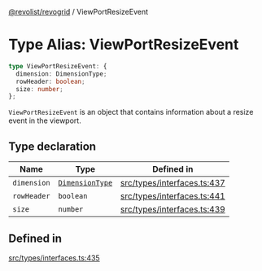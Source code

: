 [@revolist/revogrid](README.md) / ViewPortResizeEvent

# Type Alias: ViewPortResizeEvent

```ts
type ViewPortResizeEvent: {
  dimension: DimensionType;
  rowHeader: boolean;
  size: number;
};
```

`ViewPortResizeEvent` is an object that contains information about a resize
event in the viewport.

## Type declaration

| Name | Type | Defined in |
| ------ | ------ | ------ |
| `dimension` | [`DimensionType`](TypeAlias.DimensionType.md) | [src/types/interfaces.ts:437](https://github.com/revolist/revogrid/blob/703fa47ec13d35676d07f3192b2741384647a863/src/types/interfaces.ts#L437) |
| `rowHeader` | `boolean` | [src/types/interfaces.ts:441](https://github.com/revolist/revogrid/blob/703fa47ec13d35676d07f3192b2741384647a863/src/types/interfaces.ts#L441) |
| `size` | `number` | [src/types/interfaces.ts:439](https://github.com/revolist/revogrid/blob/703fa47ec13d35676d07f3192b2741384647a863/src/types/interfaces.ts#L439) |

## Defined in

[src/types/interfaces.ts:435](https://github.com/revolist/revogrid/blob/703fa47ec13d35676d07f3192b2741384647a863/src/types/interfaces.ts#L435)
